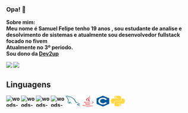 ### Opa! 👋


<b>Sobre mim:<b><br>
  Meu nome é Samuel Felipe tenho 19 anos , sou estudante de analise e desolvimento de sistemas e atualmente sou desenvolvedor fullstack focado no fivem<br>Atualmente no 3º periodo.<br> Sou dono da <a href='https://discord.gg/KWxsjNvJRK'>Dev2up</a>

<div>
  <img height='180em' src="https://github-readme-stats.vercel.app/api?username=yWoods78&show_icons=true&theme=dark"/>
  <img height='180em' src="https://github-readme-stats.vercel.app/api/top-langs/?username=yWoods78&layout=compact&langs_count=16&theme=dark"/>
</div>
  
  ## Linguagens
  
<div style='display: flex'>
  <img align="center" alt='woods-Lua' height="30" width="40" src="https://cdn.jsdelivr.net/gh/devicons/devicon/icons/lua/lua-plain.svg">
  <img align="center" alt='woods-JS' height="30" width="40" src="https://cdn.jsdelivr.net/gh/devicons/devicon/icons/javascript/javascript-plain.svg">
  <img align="center" alt='woods-HTML' height="30" width="40" src="https://cdn.jsdelivr.net/gh/devicons/devicon/icons/html5/html5-plain.svg">
  <img align="center" alt='woods-CSS' height="30" width="40" src="https://cdn.jsdelivr.net/gh/devicons/devicon/icons/css3/css3-plain.svg">
  <img align="center" alt='woods-mysql' height="30" width="40" src="https://github.com/devicons/devicon/blob/v2.15.1/icons/mysql/mysql-plain.svg">
  <img align="center" alt='woods-java' height="30" width="40" src="https://github.com/devicons/devicon/blob/v2.15.1/icons/java/java-plain.svg">
  <img align="center" alt='woods-c' height="30" width="40" src="https://github.com/devicons/devicon/blob/v2.15.1/icons/c/c-plain.svg">
  <img align="center" alt='woods-c' height="30" width="40" src="https://github.com/devicons/devicon/blob/v2.15.1/icons/python/python-plain.svg">
</div
